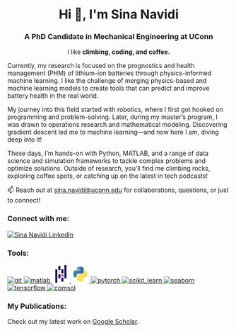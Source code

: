 <h1 align="center">Hi 👋, I'm Sina Navidi</h1>
<h3 align="center">A PhD Candidate in Mechanical Engineering at UConn</h3>

<p align="center">
I like <strong>climbing, coding, and coffee.</strong>
</p>
<p> 
Currently, my research is focused on the prognostics and health management (PHM) of lithium-ion batteries through physics-informed machine learning. I like the challenge of merging physics-based and machine learning models to create tools that can predict and improve battery health in the real world.
</p> 

<p> 
My journey into this field started with robotics, where I first got hooked on programming and problem-solving. Later, during my master’s program, I was drawn to operations research and mathematical modeling. Discovering gradient descent led me to machine learning—and now here I am, diving deep into it!
</p> 

<p> 
These days, I’m hands-on with Python, MATLAB, and a range of data science and simulation frameworks to tackle complex problems and optimize solutions. Outside of research, you’ll find me climbing rocks, exploring coffee spots, or catching up on the latest in tech podcasts!
</p> 

📫 Reach out at sina.navidi@uconn.edu for collaborations, questions, or just to connect!

<h3 align="left">Connect with me:</h3> 
<p align="left"> 
    <a href="https://linkedin.com/in/sina-navidi-626088161/" target="blank"> 
        <img align="center" src="https://raw.githubusercontent.com/rahuldkjain/github-profile-readme-generator/master/src/images/icons/Social/linked-in-alt.svg" alt="Sina Navidi LinkedIn" height="30" width="40" /> 
    </a> 
</p> 

<h3 align="left">Tools:</h3> 
<p align="left"> 
    <a href="https://git-scm.com/" target="_blank" rel="noreferrer"> 
        <img src="https://www.vectorlogo.zone/logos/git-scm/git-scm-icon.svg" alt="git" width="40" height="40"/> 
    </a> 
    <a href="https://www.mathworks.com/" target="_blank" rel="noreferrer"> 
        <img src="https://upload.wikimedia.org/wikipedia/commons/2/21/Matlab_Logo.png" alt="matlab" width="40" height="40"/> 
    </a> 
    <a href="https://pandas.pydata.org/" target="_blank" rel="noreferrer"> 
        <img src="https://raw.githubusercontent.com/devicons/devicon/2ae2a900d2f041da66e950e4d48052658d850630/icons/pandas/pandas-original.svg" alt="pandas" width="40" height="40"/> 
    </a> 
    <a href="https://www.python.org" target="_blank" rel="noreferrer"> 
        <img src="https://raw.githubusercontent.com/devicons/devicon/master/icons/python/python-original.svg" alt="python" width="40" height="40"/> 
    </a> 
    <a href="https://pytorch.org/" target="_blank" rel="noreferrer"> 
        <img src="https://www.vectorlogo.zone/logos/pytorch/pytorch-icon.svg" alt="pytorch" width="40" height="40"/> 
    </a> 
    <a href="https://scikit-learn.org/" target="_blank" rel="noreferrer"> 
        <img src="https://upload.wikimedia.org/wikipedia/commons/0/05/Scikit_learn_logo_small.svg" alt="scikit_learn" width="40" height="40"/> 
    </a> 
    <a href="https://seaborn.pydata.org/" target="_blank" rel="noreferrer"> 
        <img src="https://seaborn.pydata.org/_images/logo-mark-lightbg.svg" alt="seaborn" width="40" height="40"/> 
    </a> 
    <a href="https://www.tensorflow.org" target="_blank" rel="noreferrer"> 
        <img src="https://www.vectorlogo.zone/logos/tensorflow/tensorflow-icon.svg" alt="tensorflow" width="40" height="40"/> 
    </a> 
    <a href="https://www.comsol.com/" target="_blank" rel="noreferrer"> 
        <img src="https://2.bp.blogspot.com/-_2iap7TRXic/XdVo-m6K1xI/AAAAAAAAUbg/XiBdqOyH9AgQ9sUA3zVVlqIbSp0CuQGmACLcBGAsYHQ/s1600/COMSOL%2BMultiphysics%2BFull%2Bversion.png" alt="comsol" width="40" height="40"/> 
    </a> 
</p> 

<h3 align="left">My Publications:</h3> 
<p align="left"> 
    Check out my latest work on <a href="https://scholar.google.com/citations?user=Dmsr25cAAAAJ&hl=en" target="_blank">Google Scholar</a>.
</p>
